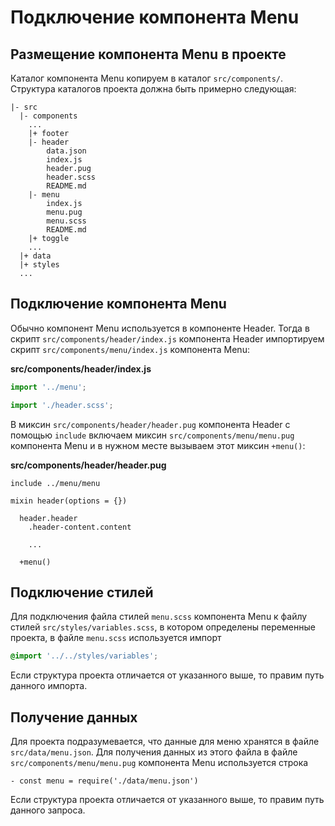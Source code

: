 # Подключение компонента Menu

## Размещение компонента Menu в проекте

Каталог компонента Menu копируем в каталог `src/components/`. Структура каталогов проекта должна быть примерно следующая:

```
|- src
  |- components
    ...
    |+ footer
    |- header
        data.json
        index.js
        header.pug
        header.scss
        README.md
    |- menu
        index.js
        menu.pug
        menu.scss
        README.md
    |+ toggle
    ...
  |+ data
  |+ styles
  ...
```

## Подключение компонента Menu

Обычно компонент Menu используется в компоненте Header. Тогда в скрипт `src/components/header/index.js` компонента Header импортируем скрипт `src/components/menu/index.js` компонента Menu:

**src/components/header/index.js**

```js
import '../menu';

import './header.scss';
```

В миксин `src/components/header/header.pug` компонента Header с помощью `include` включаем миксин `src/components/menu/menu.pug` компонента Menu и в нужном месте вызываем этот миксин `+menu()`:

**src/components/header/header.pug**

```pug
include ../menu/menu

mixin header(options = {})

  header.header
    .header-content.content

    ...

  +menu()
```

## Подключение стилей

Для подключения файла стилей `menu.scss` компонента Menu к файлу стилей `src/styles/variables.scss`, в котором определены переменные проекта, в файле `menu.scss` используется импорт

```scss
@import '../../styles/variables';
```

Если структура проекта отличается от указанного выше, то правим путь данного импорта.

## Получение данных

Для проекта подразумевается, что данные для меню хранятся в файле `src/data/menu.json`. Для получения данных из этого файла в файле `src/components/menu/menu.pug` компонента Menu используется строка

```pug
- const menu = require('./data/menu.json')
```

Если структура проекта отличается от указанного выше, то правим путь данного запроса.
